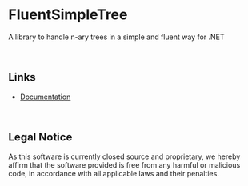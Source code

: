 # FluentSimpleTree
A library to handle n-ary trees in a simple and fluent way for .NET

<br>

## Links

* [Documentation](https://github.com/syntaxchecked/FluentSimpleTree.Examples#readme)

<br>

## Legal Notice

<p></p>
As this software is currently closed source and proprietary, we hereby affirm that the software provided is free from any harmful or malicious code, in accordance with all applicable laws and their penalties.



